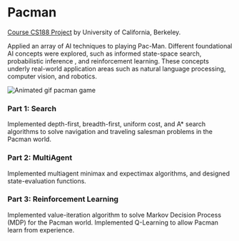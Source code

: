 # Pacman

[Course CS188 Project](http://ai.berkeley.edu/project_overview.html) by University of California, Berkeley.

Applied an array of AI techniques to playing Pac-Man. Different foundational AI concepts were explored, such as informed state-space search, probabilistic inference
, and reinforcement learning. These concepts underly real-world application areas such as natural language processing, computer vision, and robotics.

![Animated gif pacman game](http://ai.berkeley.edu/images/pacman_game.gif)

### Part 1: Search
  Implemented depth-first, breadth-first, uniform cost, and A* search algorithms to solve navigation and traveling salesman problems in the Pacman world.

### Part 2: MultiAgent
  Implemented multiagent minimax and expectimax algorithms, and designed state-evaluation functions.

### Part 3: Reinforcement Learning
  Implemented value-iteration algorithm to solve Markov Decision Process (MDP) for the Pacman world. Implemented Q-Learning to allow Pacman learn from experience.
